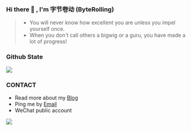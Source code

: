 <!--
**ouyangpeng/ouyangpeng** is a ✨ _special_ ✨ repository because its `README.md` (this file) appears on your GitHub profile.

Here are some ideas to get you started:

- 🔭 I’m currently working on ...
- 🌱 I’m currently learning ...
- 👯 I’m looking to collaborate on ...
- 🤔 I’m looking for help with ...
- 💬 Ask me about ...
- 📫 How to reach me: ...
- 😄 Pronouns: ...
- ⚡ Fun fact: ...
-->


### Hi there 👋 , I'm 字节卷动 (ByteRolling)

> + You will never know how excellent you are unless you impel yourself once. 
> + When you don't call others a bigwig or a guru, you have made a lot of progress!



### Github State
![](https://github-readme-stats.vercel.app/api?username=ouyangpeng&show_icons=true&theme=radical)

### CONTACT

- Read more about my [Blog](https://blog.csdn.net/ouyang_peng)
- Ping me by [Email](oypcz@foxmail.com)
- WeChat public account 


![](https://img-blog.csdnimg.cn/7a29206eb3d647adbe40e097be4eeeb9.jpg)
